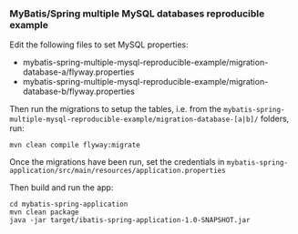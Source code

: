 ### MyBatis/Spring multiple MySQL databases reproducible example

Edit the following files to set MySQL properties:

* mybatis-spring-multiple-mysql-reproducible-example/migration-database-a/flyway.properties
* mybatis-spring-multiple-mysql-reproducible-example/migration-database-b/flyway.properties

Then run the migrations to setup the tables, i.e. from the `mybatis-spring-multiple-mysql-reproducible-example/migration-database-[a|b]/` folders, run:

    mvn clean compile flyway:migrate

Once the migrations have been run, set the credentials in `mybatis-spring-application/src/main/resources/application.properties`

Then build and run the app:

    cd mybatis-spring-application
    mvn clean package
    java -jar target/ibatis-spring-application-1.0-SNAPSHOT.jar


